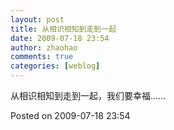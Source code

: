 ```yaml
---
layout: post
title: 从相识相知到走到一起
date: 2009-07-18 23:54
author: zhaohao
comments: true
categories: [weblog]
---
```

从相识相知到走到一起，我们要幸福……

Posted on 2009-07-18 23:54
